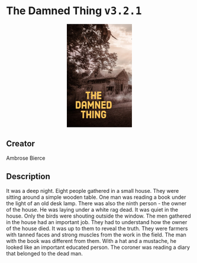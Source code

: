 
# The Damned Thing <kbd>v3.2.1</kbd>

<center>
  <img src="./cover-1024.jpg"/>
</center>

## Creator
Ambrose Bierce

## Description
It was a deep night. Eight people gathered in a small house. They were sitting around a simple wooden table. One man was reading a book under the light of an old desk lamp. There was also the ninth person - the owner of the house. He was laying under a white rag dead. It was quiet in the house. Only the birds were shouting outside the window. The men gathered in the house had an important job. They had to understand how the owner of the house died. It was up to them to reveal the truth. They were farmers with tanned faces and strong muscles from the work in the field. The man with the book was different from them. With a hat and a mustache, he looked like an important educated person. The coroner was reading a diary that belonged to the dead man.
